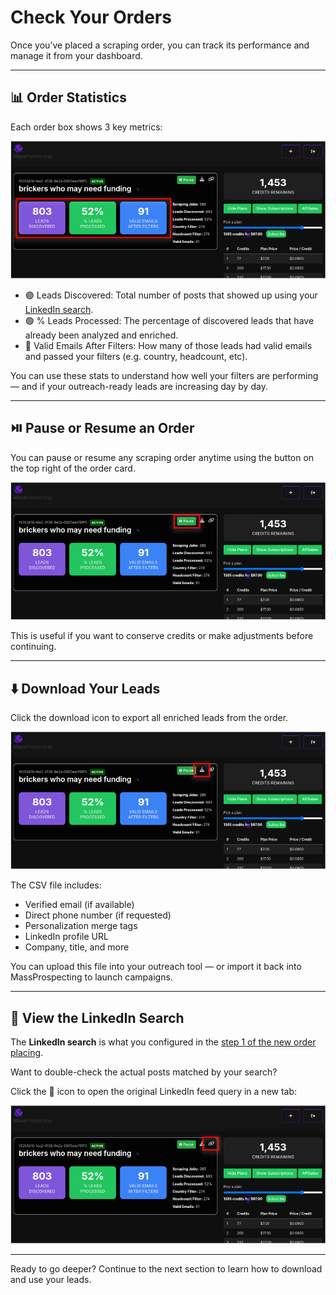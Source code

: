 # Check Your Orders

Once you’ve placed a scraping order, you can track its performance and manage it from your dashboard.

---

## 📊 Order Statistics

Each order box shows 3 key metrics:

![Order Statistics](../../assets/dashboard-01.png)

- 🟣 Leads Discovered: Total number of posts that showed up using your [LinkedIn search](#-view-the-linkedin-search).
- 🟢 % Leads Processed: The percentage of discovered leads that have already been analyzed and enriched.
- 🔵 Valid Emails After Filters: How many of those leads had valid emails and passed your filters (e.g. country, headcount, etc).

You can use these stats to understand how well your filters are performing — and if your outreach-ready leads are increasing day by day.

---

## ⏯️ Pause or Resume an Order

You can pause or resume any scraping order anytime using the button on the top right of the order card.

![Pause Button](../../assets/dashboard-02.png)

This is useful if you want to conserve credits or make adjustments before continuing.

---

## ⬇️ Download Your Leads

Click the download icon to export all enriched leads from the order.

![Download Leads](../../assets/dashboard-03.png)

The CSV file includes:

- Verified email (if available)
- Direct phone number (if requested)
- Personalization merge tags
- LinkedIn profile URL
- Company, title, and more

You can upload this file into your outreach tool — or import it back into MassProspecting to launch campaigns.

---

## 🔗 View the LinkedIn Search

The **LinkedIn search** is what you configured in the [step 1 of the new order placing](./1-placing-a-scraping-order.md#step-1--search-for-relevant-posts).

Want to double-check the actual posts matched by your search?

Click the 🔗 icon to open the original LinkedIn feed query in a new tab:

![LinkedIn Feed Link](../../assets/dashboard-04.png)

---

Ready to go deeper? Continue to the next section to learn how to download and use your leads.
